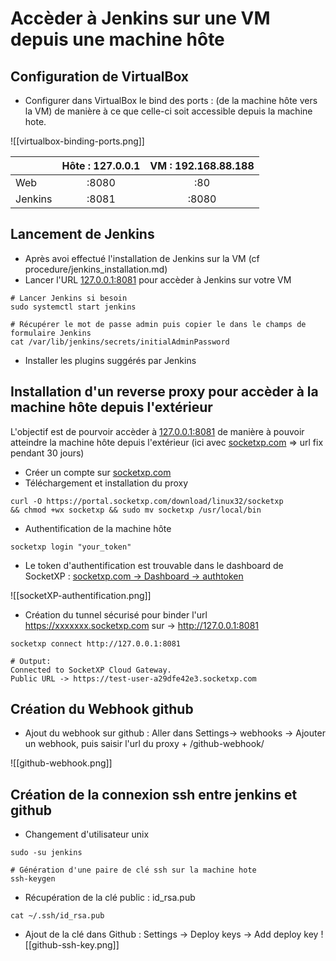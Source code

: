 # Accèder à Jenkins sur une VM depuis une machine hôte

## Configuration de VirtualBox 
- Configurer dans VirtualBox le bind des ports : (de la machine hôte vers la VM) de manière à ce que celle-ci soit accessible depuis la machine hote. 

![[virtualbox-binding-ports.png]]

|   | Hôte : 127.0.0.1       | VM : 192.168.88.188|
| :--------------- |:---------------:| :-----:|
| Web  |   :8080        |  :80 |
| Jenkins  | :8081             |   :8080 |


## Lancement de Jenkins 
- Après avoi effectué l'installation de Jenkins sur la VM (cf procedure/jenkins_installation.md)
- Lancer l'URL [127.0.0.1:8081](127.0.0.1:8081) pour accèder à Jenkins sur votre VM 

```shell
# Lancer Jenkins si besoin 
sudo systemctl start jenkins
```

```shell
# Récupérer le mot de passe admin puis copier le dans le champs de formulaire Jenkins
cat /var/lib/jenkins/secrets/initialAdminPassword
```

- Installer les plugins suggérés par Jenkins 

## Installation d'un reverse proxy pour accèder à la machine hôte depuis l'extérieur
L'objectif est de pourvoir accèder à [127.0.0.1:8081](127.0.0.1:8081) de manière à pouvoir atteindre la machine hôte depuis l'extérieur (ici avec [socketxp.com](https://www.socketxp.com) => url fix pendant 30 jours)
- Créer un compte sur [socketxp.com](https://www.socketxp.com) 
- Téléchargement et installation du proxy 

```shell
curl -O https://portal.socketxp.com/download/linux32/socketxp 
&& chmod +wx socketxp && sudo mv socketxp /usr/local/bin
```

- Authentification de la machine hôte
```shell
socketxp login "your_token"
```
- Le token d'authentification est trouvable dans le dashboard de SocketXP : [socketxp.com -> Dashboard -> authtoken](https://portal.socketxp.com/#/authtoken)

![[socketXP-authentification.png]]

-  Création du tunnel sécurisé  pour binder l'url https://xxxxxxx.socketxp.com sur -> http://127.0.0.1:8081
```shell
socketxp connect http://127.0.0.1:8081

# Output: 
Connected to SocketXP Cloud Gateway.  
Public URL -> https://test-user-a29dfe42e3.socketxp.com
```


## Création du Webhook github 
- Ajout du webhook sur github : Aller dans Settings-> webhooks -> Ajouter un webhook, puis saisir l'url du proxy + /github-webhook/

![[github-webhook.png]]

## Création de la connexion ssh entre jenkins et github 
- Changement d'utilisateur unix 
 
```shell
sudo -su jenkins
```

```shell
# Génération d'une paire de clé ssh sur la machine hote 
ssh-keygen
```

- Récupération de la clé public : id_rsa.pub 
```shell
cat ~/.ssh/id_rsa.pub
```

- Ajout de la clé dans Github : Settings -> Deploy keys -> Add deploy key 
![[github-ssh-key.png]]